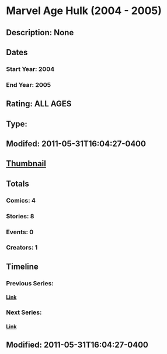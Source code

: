 # Marvel Age Hulk (2004 - 2005)
## Description: None
## Dates
### Start Year: 2004
### End Year: 2005
## Rating: ALL AGES
## Type: 
## Modifed: 2011-05-31T16:04:27-0400
## [Thumbnail](http://i.annihil.us/u/prod/marvel/i/mg/e/a0/4bc46a035bdeb.jpg)
## Totals
### Comics: 4
### Stories: 8
### Events: 0
### Creators: 1
## Timeline
### Previous Series: 
#### [Link]()
### Next Series: 
#### [Link]()
## Modified: 2011-05-31T16:04:27-0400